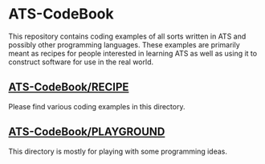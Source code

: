 # ATS-CodeBook

This repository contains coding examples of all sorts
written in ATS and possibly other programming languages.
These examples are primarily meant as recipes for people
interested in learning ATS as well as using it to construct
software for use in the real world.

## [ATS-CodeBook/RECIPE](./RECIPE)

Please find various coding examples in this directory.

## [ATS-CodeBook/PLAYGROUND](./PLAYGROUND)

This directory is mostly for playing with some programming ideas.
